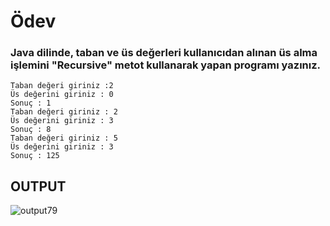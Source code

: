 # Ödev
### Java dilinde, taban ve üs değerleri kullanıcıdan alınan üs alma işlemini "Recursive" metot kullanarak yapan programı yazınız.

```
Taban değeri giriniz :2
Üs değerini giriniz : 0
Sonuç : 1
Taban değeri giriniz : 2
Üs değerini giriniz : 3
Sonuç : 8
Taban değeri giriniz : 5
Üs değerini giriniz : 3
Sonuç : 125
```

## **OUTPUT**
![output79](https://user-images.githubusercontent.com/74976052/132736663-a36505d5-4113-4ce6-aba8-26261ee4c401.png)